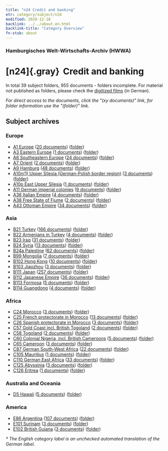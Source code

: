 ```yaml
---
title: "n24 Credit and banking"
etr: category/subject/n24
modified: 2020-12-18
backlink: ../../about.en.html
backlink-title: "Category Overview"
fn-stub: about
---
```


### Hamburgisches Welt-Wirtschafts-Archiv (HWWA)
# [n24]{.gray}&#8201; Credit and banking&#160; 





In total 39 subject folders, 955 documents - folders incomplete.
For material not published as folders, please check the [digitized films](/film/h1_sh) (in German).

_For direct access to the documents, click the "(xy documents)" link, for folder information use the "(folder)" link._

## Subject archives



### Europe

- [A1 Europe](../../../geo/about.en.html#A1) (<a href="https://dfg-viewer.de/show/?tx_dlf[id]=https://pm20.zbw.eu/mets/sh/1408xx/140892/1453xx/145339/public.mets.en.xml" target="_blank">20 documents</a>) ([folder](http://purl.org/pressemappe20/folder/sh/140892,145339))
- [A3 Eastern Europe](../../../geo/about.en.html#A3) (<a href="https://dfg-viewer.de/show/?tx_dlf[id]=https://pm20.zbw.eu/mets/sh/1408xx/140896/1453xx/145339/public.mets.en.xml" target="_blank">1 documents</a>) ([folder](http://purl.org/pressemappe20/folder/sh/140896,145339))
- [A6 Southeastern Europe](../../../geo/about.en.html#A6) (<a href="https://dfg-viewer.de/show/?tx_dlf[id]=https://pm20.zbw.eu/mets/sh/1409xx/140900/1453xx/145339/public.mets.en.xml" target="_blank">24 documents</a>) ([folder](http://purl.org/pressemappe20/folder/sh/140900,145339))
- [A7 Orient](../../../geo/about.en.html#A7) (<a href="https://dfg-viewer.de/show/?tx_dlf[id]=https://pm20.zbw.eu/mets/sh/1409xx/140902/1453xx/145339/public.mets.en.xml" target="_blank">2 documents</a>) ([folder](http://purl.org/pressemappe20/folder/sh/140902,145339))
- [A9 Hamburg](../../../geo/about.en.html#A9) (<a href="https://dfg-viewer.de/show/?tx_dlf[id]=https://pm20.zbw.eu/mets/sh/1409xx/140905/1453xx/145339/public.mets.en.xml" target="_blank">48 documents</a>) ([folder](http://purl.org/pressemappe20/folder/sh/140905,145339))
- [A10n(1) Upper Silesia (German-Polish border region)](../../../geo/about.en.html#A10n(1)) (<a href="https://dfg-viewer.de/show/?tx_dlf[id]=https://pm20.zbw.eu/mets/sh/1409xx/140948/1453xx/145339/public.mets.en.xml" target="_blank">3 documents</a>) ([folder](http://purl.org/pressemappe20/folder/sh/140948,145339))
- [A10p East Upper Silesia](../../../geo/about.en.html#A10p) (<a href="https://dfg-viewer.de/show/?tx_dlf[id]=https://pm20.zbw.eu/mets/sh/1409xx/140951/1453xx/145339/public.mets.en.xml" target="_blank">1 documents</a>) ([folder](http://purl.org/pressemappe20/folder/sh/140951,145339))
- [A11 German imperial colonies](../../../geo/about.en.html#A11) (<a href="https://dfg-viewer.de/show/?tx_dlf[id]=https://pm20.zbw.eu/mets/sh/1409xx/140960/1453xx/145339/public.mets.en.xml" target="_blank">9 documents</a>) ([folder](http://purl.org/pressemappe20/folder/sh/140960,145339))
- [A36 Italian Empire](../../../geo/about.en.html#A36) (<a href="https://dfg-viewer.de/show/?tx_dlf[id]=https://pm20.zbw.eu/mets/sh/1410xx/141012/1453xx/145339/public.mets.en.xml" target="_blank">4 documents</a>) ([folder](http://purl.org/pressemappe20/folder/sh/141012,145339))
- [A38 Free State of Fiume](../../../geo/about.en.html#A38) (<a href="https://dfg-viewer.de/show/?tx_dlf[id]=https://pm20.zbw.eu/mets/sh/1410xx/141014/1453xx/145339/public.mets.en.xml" target="_blank">2 documents</a>) ([folder](http://purl.org/pressemappe20/folder/sh/141014,145339))
- [A43 Ottoman Empire](../../../geo/about.en.html#A43) (<a href="https://dfg-viewer.de/show/?tx_dlf[id]=https://pm20.zbw.eu/mets/sh/1410xx/141034/1453xx/145339/public.mets.en.xml" target="_blank">34 documents</a>) ([folder](http://purl.org/pressemappe20/folder/sh/141034,145339))

### Asia

- [B21 Turkey](../../../geo/about.en.html#B21) (<a href="https://dfg-viewer.de/show/?tx_dlf[id]=https://pm20.zbw.eu/mets/sh/1411xx/141111/1453xx/145339/public.mets.en.xml" target="_blank">166 documents</a>) ([folder](http://purl.org/pressemappe20/folder/sh/141111,145339))
- [B22 Armenians in Turkey](../../../geo/about.en.html#B22) (<a href="https://dfg-viewer.de/show/?tx_dlf[id]=https://pm20.zbw.eu/mets/sh/1411xx/141112/1453xx/145339/public.mets.en.xml" target="_blank">4 documents</a>) ([folder](http://purl.org/pressemappe20/folder/sh/141112,145339))
- [B23 Iraq](../../../geo/about.en.html#B23) (<a href="https://dfg-viewer.de/show/?tx_dlf[id]=https://pm20.zbw.eu/mets/sh/1411xx/141113/1453xx/145339/public.mets.en.xml" target="_blank">31 documents</a>) ([folder](http://purl.org/pressemappe20/folder/sh/141113,145339))
- [B24 Syria](../../../geo/about.en.html#B24) (<a href="https://dfg-viewer.de/show/?tx_dlf[id]=https://pm20.zbw.eu/mets/sh/1411xx/141114/1453xx/145339/public.mets.en.xml" target="_blank">13 documents</a>) ([folder](http://purl.org/pressemappe20/folder/sh/141114,145339))
- [B24a Palestine](../../../geo/about.en.html#B24a) (<a href="https://dfg-viewer.de/show/?tx_dlf[id]=https://pm20.zbw.eu/mets/sh/1411xx/141115/1453xx/145339/public.mets.en.xml" target="_blank">62 documents</a>) ([folder](http://purl.org/pressemappe20/folder/sh/141115,145339))
- [B99 Mongolia](../../../geo/about.en.html#B99) (<a href="https://dfg-viewer.de/show/?tx_dlf[id]=https://pm20.zbw.eu/mets/sh/1412xx/141261/1453xx/145339/public.mets.en.xml" target="_blank">7 documents</a>) ([folder](http://purl.org/pressemappe20/folder/sh/141261,145339))
- [B102 Hong Kong](../../../geo/about.en.html#B102) (<a href="https://dfg-viewer.de/show/?tx_dlf[id]=https://pm20.zbw.eu/mets/sh/1412xx/141268/1453xx/145339/public.mets.en.xml" target="_blank">10 documents</a>) ([folder](http://purl.org/pressemappe20/folder/sh/141268,145339))
- [B103 Jiaozhou](../../../geo/about.en.html#B103) (<a href="https://dfg-viewer.de/show/?tx_dlf[id]=https://pm20.zbw.eu/mets/sh/1261xx/126163/1453xx/145339/public.mets.en.xml" target="_blank">3 documents</a>) ([folder](http://purl.org/pressemappe20/folder/sh/126163,145339))
- [B111 Japan](../../../geo/about.en.html#B111) (<a href="https://dfg-viewer.de/show/?tx_dlf[id]=https://pm20.zbw.eu/mets/sh/1412xx/141272/1453xx/145339/public.mets.en.xml" target="_blank">257 documents</a>) ([folder](http://purl.org/pressemappe20/folder/sh/141272,145339))
- [B112 Japanese Empire](../../../geo/about.en.html#B112) (<a href="https://dfg-viewer.de/show/?tx_dlf[id]=https://pm20.zbw.eu/mets/sh/1412xx/141273/1453xx/145339/public.mets.en.xml" target="_blank">36 documents</a>) ([folder](http://purl.org/pressemappe20/folder/sh/141273,145339))
- [B113 Formosa](../../../geo/about.en.html#B113) (<a href="https://dfg-viewer.de/show/?tx_dlf[id]=https://pm20.zbw.eu/mets/sh/1412xx/141274/1453xx/145339/public.mets.en.xml" target="_blank">5 documents</a>) ([folder](http://purl.org/pressemappe20/folder/sh/141274,145339))
- [B114 Guangdong](../../../geo/about.en.html#B114) (<a href="https://dfg-viewer.de/show/?tx_dlf[id]=https://pm20.zbw.eu/mets/sh/1412xx/141275/1453xx/145339/public.mets.en.xml" target="_blank">4 documents</a>) ([folder](http://purl.org/pressemappe20/folder/sh/141275,145339))

### Africa

- [C24 Morocco](../../../geo/about.en.html#C24) (<a href="https://dfg-viewer.de/show/?tx_dlf[id]=https://pm20.zbw.eu/mets/sh/1413xx/141356/1453xx/145339/public.mets.en.xml" target="_blank">3 documents</a>) ([folder](http://purl.org/pressemappe20/folder/sh/141356,145339))
- [C25 French protectorate in Morocco](../../../geo/about.en.html#C25) (<a href="https://dfg-viewer.de/show/?tx_dlf[id]=https://pm20.zbw.eu/mets/sh/1413xx/141358/1453xx/145339/public.mets.en.xml" target="_blank">13 documents</a>) ([folder](http://purl.org/pressemappe20/folder/sh/141358,145339))
- [C26 Spanish protectorate in Morocco](../../../geo/about.en.html#C26) (<a href="https://dfg-viewer.de/show/?tx_dlf[id]=https://pm20.zbw.eu/mets/sh/1413xx/141359/1453xx/145339/public.mets.en.xml" target="_blank">3 documents</a>) ([folder](http://purl.org/pressemappe20/folder/sh/141359,145339))
- [C57 Gold Coast incl. British Togoland](../../../geo/about.en.html#C57) (<a href="https://dfg-viewer.de/show/?tx_dlf[id]=https://pm20.zbw.eu/mets/sh/1414xx/141406/1453xx/145339/public.mets.en.xml" target="_blank">2 documents</a>) ([folder](http://purl.org/pressemappe20/folder/sh/141406,145339))
- [C58 Togoland](../../../geo/about.en.html#C58) (<a href="https://dfg-viewer.de/show/?tx_dlf[id]=https://pm20.zbw.eu/mets/sh/1414xx/141408/1453xx/145339/public.mets.en.xml" target="_blank">2 documents</a>) ([folder](http://purl.org/pressemappe20/folder/sh/141408,145339))
- [C60 Colonial Nigeria, incl. British Cameroons](../../../geo/about.en.html#C60) (<a href="https://dfg-viewer.de/show/?tx_dlf[id]=https://pm20.zbw.eu/mets/sh/1414xx/141409/1453xx/145339/public.mets.en.xml" target="_blank">5 documents</a>) ([folder](http://purl.org/pressemappe20/folder/sh/141409,145339))
- [C65 Cameroon](../../../geo/about.en.html#C65) (<a href="https://dfg-viewer.de/show/?tx_dlf[id]=https://pm20.zbw.eu/mets/sh/1414xx/141410/1453xx/145339/public.mets.en.xml" target="_blank">3 documents</a>) ([folder](http://purl.org/pressemappe20/folder/sh/141410,145339))
- [C87 German South-West Africa](../../../geo/about.en.html#C87) (<a href="https://dfg-viewer.de/show/?tx_dlf[id]=https://pm20.zbw.eu/mets/sh/1414xx/141450/1453xx/145339/public.mets.en.xml" target="_blank">22 documents</a>) ([folder](http://purl.org/pressemappe20/folder/sh/141450,145339))
- [C105 Mauritius](../../../geo/about.en.html#C105) (<a href="https://dfg-viewer.de/show/?tx_dlf[id]=https://pm20.zbw.eu/mets/sh/1414xx/141469/1453xx/145339/public.mets.en.xml" target="_blank">1 documents</a>) ([folder](http://purl.org/pressemappe20/folder/sh/141469,145339))
- [C110 German East Africa](../../../geo/about.en.html#C110) (<a href="https://dfg-viewer.de/show/?tx_dlf[id]=https://pm20.zbw.eu/mets/sh/1414xx/141471/1453xx/145339/public.mets.en.xml" target="_blank">33 documents</a>) ([folder](http://purl.org/pressemappe20/folder/sh/141471,145339))
- [C125 Abyssinia](../../../geo/about.en.html#C125) (<a href="https://dfg-viewer.de/show/?tx_dlf[id]=https://pm20.zbw.eu/mets/sh/1414xx/141482/1453xx/145339/public.mets.en.xml" target="_blank">3 documents</a>) ([folder](http://purl.org/pressemappe20/folder/sh/141482,145339))
- [C126 Eritrea](../../../geo/about.en.html#C126) (<a href="https://dfg-viewer.de/show/?tx_dlf[id]=https://pm20.zbw.eu/mets/sh/1414xx/141483/1453xx/145339/public.mets.en.xml" target="_blank">1 documents</a>) ([folder](http://purl.org/pressemappe20/folder/sh/141483,145339))

### Australia and Oceania

- [D5 Hawaii](../../../geo/about.en.html#D5) (<a href="https://dfg-viewer.de/show/?tx_dlf[id]=https://pm20.zbw.eu/mets/sh/1415xx/141595/1453xx/145339/public.mets.en.xml" target="_blank">5 documents</a>) ([folder](http://purl.org/pressemappe20/folder/sh/141595,145339))

### America

- [E86 Argentina](../../../geo/about.en.html#E86) (<a href="https://dfg-viewer.de/show/?tx_dlf[id]=https://pm20.zbw.eu/mets/sh/1416xx/141692/1453xx/145339/public.mets.en.xml" target="_blank">107 documents</a>) ([folder](http://purl.org/pressemappe20/folder/sh/141692,145339))
- [E101 Surinam](../../../geo/about.en.html#E101) (<a href="https://dfg-viewer.de/show/?tx_dlf[id]=https://pm20.zbw.eu/mets/sh/1416xx/141699/1453xx/145339/public.mets.en.xml" target="_blank">3 documents</a>) ([folder](http://purl.org/pressemappe20/folder/sh/141699,145339))
- [E102 British Guiana](../../../geo/about.en.html#E102) (<a href="https://dfg-viewer.de/show/?tx_dlf[id]=https://pm20.zbw.eu/mets/sh/1417xx/141700/1453xx/145339/public.mets.en.xml" target="_blank">3 documents</a>) ([folder](http://purl.org/pressemappe20/folder/sh/141700,145339))


_* The English category label is an unchecked automated translation of the German label._

